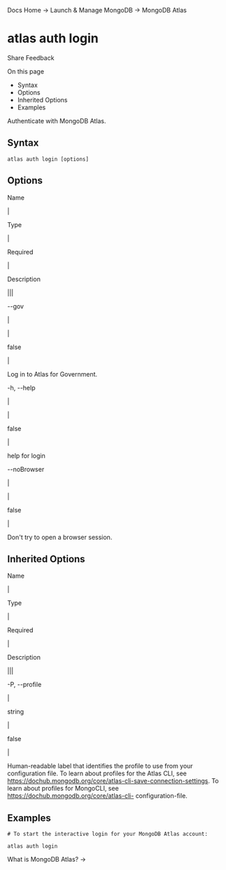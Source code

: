 Docs Home → Launch & Manage MongoDB → MongoDB Atlas

# atlas auth login

Share Feedback

On this page

  * Syntax
  * Options
  * Inherited Options
  * Examples

Authenticate with MongoDB Atlas.

## Syntax

    
    
    atlas auth login [options]  
      
  
## Options

Name

|

Type

|

Required

|

Description  
  
|||  
  
\--gov

|

|

false

|

Log in to Atlas for Government.  
  
-h, --help

|

|

false

|

help for login  
  
\--noBrowser

|

|

false

|

Don't try to open a browser session.  
  
## Inherited Options

Name

|

Type

|

Required

|

Description  
  
|||  
  
-P, --profile

|

string

|

false

|

Human-readable label that identifies the profile to use from your
configuration file. To learn about profiles for the Atlas CLI, see
https://dochub.mongodb.org/core/atlas-cli-save-connection-settings. To learn
about profiles for MongoCLI, see https://dochub.mongodb.org/core/atlas-cli-
configuration-file.  
  
## Examples

    
    
    # To start the interactive login for your MongoDB Atlas account:  
      
    atlas auth login  
  
What is MongoDB Atlas? →

